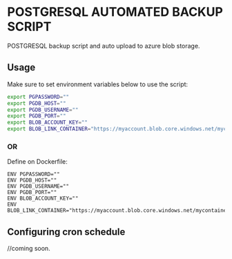 # POSTGRESQL AUTOMATED BACKUP SCRIPT

POSTGRESQL backup script and auto upload to azure blob storage.

## Usage

Make sure to set environment variables below to use the script:

```bash
export PGPASSWORD=""
export PGDB_HOST=""
export PGDB_USERNAME=""
export PGDB_PORT=""
export BLOB_ACCOUNT_KEY=""
export BLOB_LINK_CONTAINER="https://myaccount.blob.core.windows.net/mycontainer"
```
### OR

Define on Dockerfile:

```
ENV PGPASSWORD=""
ENV PGDB_HOST=""
ENV PGDB_USERNAME=""
ENV PGDB_PORT=""
ENV BLOB_ACCOUNT_KEY=""
ENV BLOB_LINK_CONTAINER="https://myaccount.blob.core.windows.net/mycontainer"

```
## Configuring cron schedule
//coming soon.
